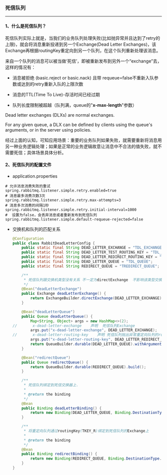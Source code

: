 ### 死信队列

---

#### 1、什么是死信队列？

死信队列实际上就是，当我们的业务队列处理失败(比如抛异常并且达到了retry的上限)，就会将消息重新投递到另一个Exchange(Dead Letter Exchanges)，该Exchange再根据routingKey重定向到另一个队列，在这个队列重新处理该消息。

 

来自一个队列的消息可以被当做‘死信’，即被重新发布到另外一个“exchange”去，这样的情况有：

- 消息被拒绝 (basic.reject or basic.nack) 且带 requeue=false不重新入队参数或达到的retry重新入队的上限次数

- 消息的TTL(Time To Live)-存活时间已经过期

- 队列长度限制被超越（队列满，queue的"**x-max-length**"参数）

  

Dead letter exchanges (DLXs) are normal exchanges.

For any given queue, a DLX can be defined by clients using the queue's arguments, or in the server using policies.

经过上面的认知，可知应用场景：重要的业务队列如果失败，就需要重新将消息用另一种业务逻辑处理；如果是正常的业务逻辑故意让消息中不合法的值失败，就不需要死信；具体场景具体分析。



#### 2、死信队列的配置文件

- application.properties

```properties
# 允许消息消费失败的重试
spring.rabbitmq.listener.simple.retry.enabled=true
# 消息最多消费次数3次
spring.rabbitmq.listener.simple.retry.max-attempts=3
# 消息多次消费的间隔1秒
spring.rabbitmq.listener.simple.retry.initial-interval=1000
#  设置为false，会丢弃消息或者重新发布到死信队列
spring.rabbitmq.listener.simple.default-requeue-rejected=false
```

- 交换机和队列的匹配关系

  ```java
  @Configuration
  public class RabbitDeadLetterConfig {
      public static final String DEAD_LETTER_EXCHANGE = "TDL_EXCHANGE";
      public static final String DEAD_LETTER_TEST_ROUTING_KEY = "TDL_KEY";
      public static final String DEAD_LETTER_REDIRECT_ROUTING_KEY = "TKEY_R";
      public static final String DEAD_LETTER_QUEUE = "TDL_QUEUE";
      public static final String REDIRECT_QUEUE = "TREDIRECT_QUEUE";
  
      /**
       * 死信队列跟交换机类型没有关系 不一定为directExchange  不影响该类型交换机的特性.
       */
      @Bean("deadLetterExchange")
      public Exchange deadLetterExchange() {
          return ExchangeBuilder.directExchange(DEAD_LETTER_EXCHANGE).durable(true).build();
      }
  
      @Bean("deadLetterQueue")
      public Queue deadLetterQueue() {
          Map<String, Object> args = new HashMap<>(2);
  //       x-dead-letter-exchange    声明  死信队列Exchange
          args.put("x-dead-letter-exchange", DEAD_LETTER_EXCHANGE);
  //       x-dead-letter-routing-key    声明 死信队列抛出异常重定向队列的routingKey(TKEY_R)
          args.put("x-dead-letter-routing-key", DEAD_LETTER_REDIRECT_ROUTING_KEY);
          return QueueBuilder.durable(DEAD_LETTER_QUEUE).withArguments(args).build();
      }
  
      @Bean("redirectQueue")
      public Queue redirectQueue() {
          return QueueBuilder.durable(REDIRECT_QUEUE).build();
      }
  
      /**
       * 死信队列绑定到死信交换器上.
       *
       * @return the binding
       */
      @Bean
      public Binding deadLetterBinding() {
          return new Binding(DEAD_LETTER_QUEUE, Binding.DestinationType.QUEUE, DEAD_LETTER_EXCHANGE, DEAD_LETTER_TEST_ROUTING_KEY, null);
      }
  
      /**
       * 将重定向队列通过routingKey(TKEY_R)绑定到死信队列的Exchange上
       *
       * @return the binding
       */
      @Bean
      public Binding redirectBinding() {
          return new Binding(REDIRECT_QUEUE, Binding.DestinationType.QUEUE, DEAD_LETTER_EXCHANGE, DEAD_LETTER_REDIRECT_ROUTING_KEY, null);
      }
  }
  ```

  